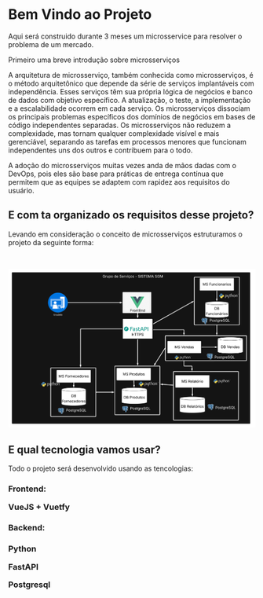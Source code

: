 #  Bem Vindo ao Projeto

Aqui será construido durante 3 meses um microsservice para resolver o problema de um mercado.



Primeiro uma breve introdução sobre microsserviços

<p>A arquitetura de microsserviço, também conhecida como microsserviços, é o método arquitetônico que depende da série de serviços implantáveis com independência. Esses serviços têm sua própria lógica de negócios e banco de dados com objetivo específico. A atualização, o teste, a implementação e a escalabilidade ocorrem em cada serviço. Os microsserviços dissociam os principais problemas específicos dos domínios de negócios em bases de código independentes separadas. Os microsserviços não reduzem a complexidade, mas tornam qualquer complexidade visível e mais gerenciável, separando as tarefas em processos menores que funcionam independentes uns dos outros e contribuem para o todo.<p>

A adoção do microsserviços muitas vezes anda de mãos dadas com o DevOps, pois eles são base para práticas de entrega contínua que permitem que as equipes se adaptem com rapidez aos requisitos do usuário.


## E com ta organizado os requisitos desse projeto?

Levando em consideração o conceito de microsserviços estruturamos o projeto da seguinte forma:

<img href="./imgs/estrutura_micro_service.png">

![Micro_servico](/imgs/estrutura_micro_service.png)


## E qual tecnologia vamos usar?

Todo o projeto será desenvolvido usando as tencologias:


<h3>Frontend:<p>
    VueJS + Vuetfy<p>


<h3>Backend:<h3><p>
    Python <p>
    FastAPI <p>
    Postgresql <p>
